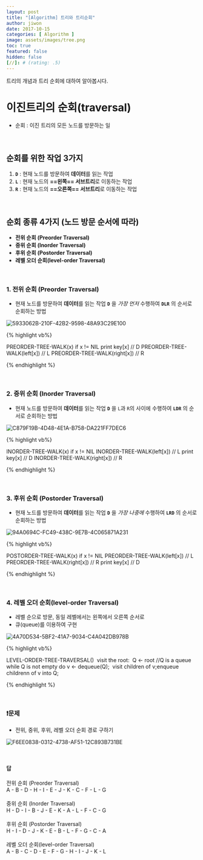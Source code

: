 ```yaml
---
layout: post
title: "[Algorithm] 트리와 트리순회"
author: jiwon
date: 2017-10-15
categories: [ Algorithm ]
image: assets/images/tree.png
toc: true
featured: false
hidden: false
[//]: # (rating: .5)
---
```


트리의 개념과 트리 순회에 대하여 알아봅시다.

# 이진트리의 순회(traversal)

- 순회 : 이진 트리의 모든 노드를 방문하는 일

<br/>

## 순회를 위한 작업 3가지

1. **`D`** : 현재 노드를 방문하여 **데이터**를 읽는 작업 
2. **`L`** : 현재 노드의 **==왼쪽== 서브트리**로 이동하는 작업
3. **`R`** : 현재 노드의 **==오른쪽== 서브트리**로 이동하는 작업 

<br/>

## 순회 종류 4가지 (노드 방문 순서에 따라)

- **전위 순회 (Preorder Traversal)**
- **중위 순회 (Inorder Traversal)**
- **후위 순회 (Postorder Traversal)**
- **레벨 오더 순회(level-order Traversal)** 

<br/>

### 1. 전위 순회 (Preorder Traversal)

- 현재 노드를 방문하여 **데이터**를 읽는 작업 **`D`** 을 *가장 먼저* 수행하여 **`DLR`** 의 순서로 순회하는 방법 

![5933062B-210F-42B2-9598-48A93C29E100](https://farm5.staticflickr.com/4471/36997203284_83c0782bbc_o.png)

{% highlight vb%}

PREORDER-TREE-WALK(x)
  if x != NIL
  	print key[x] // D
  	PREORDER-TREE-WALK(left[x])  // L
  	PREORDER-TREE-WALK(right[x]) // R

{% endhighlight %}

<br/>

### 2. 중위 순회 (Inorder Traversal)

- 현재 노드를 방문하여 **데이터**를 읽는 작업 **`D`** 을 `L`과 `R`의 사이에 수행하여 **`LDR`** 의 순서로 순회하는 방법 

![C879F19B-4D48-4E1A-B758-DA221FF7DEC6](https://farm5.staticflickr.com/4490/36997208484_0a685c7771_o.png)

{% highlight vb%}

INORDER-TREE-WALK(x)
  if x != NIL
  	INORDER-TREE-WALK(left[x])  // L
  	print key[x] // D
  	INORDER-TREE-WALK(right[x]) // R

{% endhighlight %}

<br/>

### 3. 후위 순회 (Postorder Traversal)

- 현재 노드를 방문하여 **데이터**를 읽는 작업 **`D`** 을 *가장 나중에* 수행하여 **`LRD`** 의 순서로 순회하는 방법

![94A0694C-FC49-438C-9E7B-4C065871A231](https://farm5.staticflickr.com/4445/36997213604_d6b2faa386_o.png)

{% highlight vb%}

POSTORDER-TREE-WALK(x)
  if x != NIL
  	PREORDER-TREE-WALK(left[x])  // L
  	PREORDER-TREE-WALK(right[x]) // R
  	print key[x] // D

{% endhighlight %}

<br/>

### 4. 레벨 오더 순회(level-order Traversal)

- 레벨 순으로 방문, 동일 레벨에서는 왼쪽에서 오른쪽 순서로
- 큐(queue)를 이용하여 구현

![4A70D534-5BF2-41A7-9034-C4A042DB978B](https://farm5.staticflickr.com/4489/36997217194_110aa6c398_o.png)

{% highlight vb%}

LEVEL-ORDER-TREE-TRAVERSAL()
​	visit the root:
​	Q <- root	//Q is a queue
​	while Q is not empty do
   		v <- dequeue(Q);
​    	visit children of v;
​    	enqueue childrenn of v into Q;

{% endhighlight %}

<br/>

### ❗️문제

- 전위, 중위, 후위, 레벨 오더 순회 경로 구하기

![F6EE0838-0312-4738-AF51-12C893B731BE](https://farm5.staticflickr.com/4453/37658441246_056ca3ddd8_o.png)


<br/>

#### 답

<div class="spoiler">
전위 순회 (Preorder Traversal) <br/>
A - B - D - H - I - E - J - K - C - F - L - G <br/>
<br/>
중위 순회 (Inorder Traversal) <br/>
H - D - I - B - J - E - K - A - L - F - C - G <br/>
<br/>
후위 순회 (Postorder Traversal) <br/>
H - I - D - J - K - E - B - L - F - G - C - A <br/>
<br/>
레벨 오더 순회(level-order Traversal) <br/>
A - B - C - D - E - F - G - H - I - J - K - L <br/>
</div>